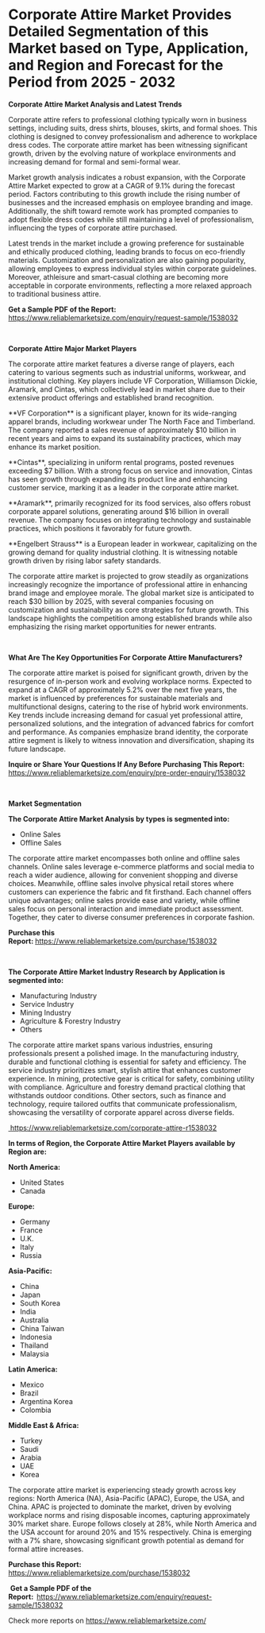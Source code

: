 <p><h1>Corporate Attire Market Provides Detailed Segmentation of this Market based on Type, Application, and Region and Forecast for the Period from 2025 - 2032</h1></p><p><strong>Corporate Attire Market Analysis and Latest Trends</strong></p>
<p><p>Corporate attire refers to professional clothing typically worn in business settings, including suits, dress shirts, blouses, skirts, and formal shoes. This clothing is designed to convey professionalism and adherence to workplace dress codes. The corporate attire market has been witnessing significant growth, driven by the evolving nature of workplace environments and increasing demand for formal and semi-formal wear.</p><p>Market growth analysis indicates a robust expansion, with the Corporate Attire Market expected to grow at a CAGR of 9.1% during the forecast period. Factors contributing to this growth include the rising number of businesses and the increased emphasis on employee branding and image. Additionally, the shift toward remote work has prompted companies to adopt flexible dress codes while still maintaining a level of professionalism, influencing the types of corporate attire purchased.</p><p>Latest trends in the market include a growing preference for sustainable and ethically produced clothing, leading brands to focus on eco-friendly materials. Customization and personalization are also gaining popularity, allowing employees to express individual styles within corporate guidelines. Moreover, athleisure and smart-casual clothing are becoming more acceptable in corporate environments, reflecting a more relaxed approach to traditional business attire.</p></p>
<p><strong>Get a Sample PDF of the Report:&nbsp;</strong> <a href="https://www.reliablemarketsize.com/enquiry/request-sample/1538032?utm_campaign=3248&utm_medium=2&utm_source=Github&utm_content=ia&utm_term=05042025&utm_id=corporate-attire">https://www.reliablemarketsize.com/enquiry/request-sample/1538032</a></p>
<p>&nbsp;</p>
<p><strong>Corporate Attire Major Market Players</strong></p>
<p><p>The corporate attire market features a diverse range of players, each catering to various segments such as industrial uniforms, workwear, and institutional clothing. Key players include VF Corporation, Williamson Dickie, Aramark, and Cintas, which collectively lead in market share due to their extensive product offerings and established brand recognition.</p><p>**VF Corporation** is a significant player, known for its wide-ranging apparel brands, including workwear under The North Face and Timberland. The company reported a sales revenue of approximately $10 billion in recent years and aims to expand its sustainability practices, which may enhance its market position.</p><p>**Cintas**, specializing in uniform rental programs, posted revenues exceeding $7 billion. With a strong focus on service and innovation, Cintas has seen growth through expanding its product line and enhancing customer service, marking it as a leader in the corporate attire market.</p><p>**Aramark**, primarily recognized for its food services, also offers robust corporate apparel solutions, generating around $16 billion in overall revenue. The company focuses on integrating technology and sustainable practices, which positions it favorably for future growth.</p><p>**Engelbert Strauss** is a European leader in workwear, capitalizing on the growing demand for quality industrial clothing. It is witnessing notable growth driven by rising labor safety standards.</p><p>The corporate attire market is projected to grow steadily as organizations increasingly recognize the importance of professional attire in enhancing brand image and employee morale. The global market size is anticipated to reach $30 billion by 2025, with several companies focusing on customization and sustainability as core strategies for future growth. This landscape highlights the competition among established brands while also emphasizing the rising market opportunities for newer entrants.</p></p>
<p>&nbsp;</p>
<p><strong>What Are The Key Opportunities For Corporate Attire Manufacturers?</strong></p>
<p><p>The corporate attire market is poised for significant growth, driven by the resurgence of in-person work and evolving workplace norms. Expected to expand at a CAGR of approximately 5.2% over the next five years, the market is influenced by preferences for sustainable materials and multifunctional designs, catering to the rise of hybrid work environments. Key trends include increasing demand for casual yet professional attire, personalized solutions, and the integration of advanced fabrics for comfort and performance. As companies emphasize brand identity, the corporate attire segment is likely to witness innovation and diversification, shaping its future landscape.</p></p>
<p><strong>Inquire or Share Your Questions If Any Before Purchasing This Report:</strong> <a href="https://www.reliablemarketsize.com/enquiry/pre-order-enquiry/1538032?utm_campaign=3248&utm_medium=2&utm_source=Github&utm_content=ia&utm_term=05042025&utm_id=corporate-attire">https://www.reliablemarketsize.com/enquiry/pre-order-enquiry/1538032</a></p>
<p>&nbsp;</p>
<p><strong>Market Segmentation</strong></p>
<p><strong>The Corporate Attire Market Analysis by types is segmented into:</strong></p>
<p><ul><li>Online Sales</li><li>Offline Sales</li></ul></p>
<p><p>The corporate attire market encompasses both online and offline sales channels. Online sales leverage e-commerce platforms and social media to reach a wider audience, allowing for convenient shopping and diverse choices. Meanwhile, offline sales involve physical retail stores where customers can experience the fabric and fit firsthand. Each channel offers unique advantages; online sales provide ease and variety, while offline sales focus on personal interaction and immediate product assessment. Together, they cater to diverse consumer preferences in corporate fashion.</p></p>
<p><strong>Purchase this Report:&nbsp;</strong><a href="https://www.reliablemarketsize.com/purchase/1538032?utm_campaign=3248&utm_medium=2&utm_source=Github&utm_content=ia&utm_term=05042025&utm_id=corporate-attire">https://www.reliablemarketsize.com/purchase/1538032</a></p>
<p>&nbsp;</p>
<p><strong>The Corporate Attire Market Industry Research by Application is segmented into:</strong></p>
<p><ul><li>Manufacturing Industry</li><li>Service Industry</li><li>Mining Industry</li><li>Agriculture & Forestry Industry</li><li>Others</li></ul></p>
<p><p>The corporate attire market spans various industries, ensuring professionals present a polished image. In the manufacturing industry, durable and functional clothing is essential for safety and efficiency. The service industry prioritizes smart, stylish attire that enhances customer experience. In mining, protective gear is critical for safety, combining utility with compliance. Agriculture and forestry demand practical clothing that withstands outdoor conditions. Other sectors, such as finance and technology, require tailored outfits that communicate professionalism, showcasing the versatility of corporate apparel across diverse fields.</p></p>
<p><a href="https://www.reliablemarketsize.com/corporate-attire-r1538032?utm_campaign=3248&utm_medium=2&utm_source=Github&utm_content=ia&utm_term=05042025&utm_id=corporate-attire">&nbsp;https://www.reliablemarketsize.com/corporate-attire-r1538032</a></p>
<p><strong>In terms of Region, the Corporate Attire Market Players available by Region are:</strong></p>
<p>
    <p> <strong> North America: </strong>
        <ul>
            <li>United States</li>
            <li>Canada</li>
        </ul>
        </p> 
    <p> <strong> Europe: </strong>
        <ul>
            <li>Germany</li>
            <li>France</li>
            <li>U.K.</li>
            <li>Italy</li>
            <li>Russia</li>
        </ul>
        </p> 
    <p> <strong> Asia-Pacific: </strong>
        <ul>
            <li>China</li>
            <li>Japan</li>
            <li>South Korea</li>
            <li>India</li>
            <li>Australia</li>
            <li>China Taiwan</li>
            <li>Indonesia</li>
            <li>Thailand</li>
            <li>Malaysia</li>
        </ul>
        </p> 
    <p> <strong> Latin America: </strong>
        <ul>
            <li>Mexico</li>
            <li>Brazil</li>
            <li>Argentina Korea</li>
            <li>Colombia</li>
        </ul>
        </p> 
    <p> <strong> Middle East & Africa: </strong>
        <ul>
            <li>Turkey</li>
            <li>Saudi</li>
            <li>Arabia</li>
            <li>UAE</li>
            <li>Korea</li>
        </ul>
    </p>
    </p>
<p><p>The corporate attire market is experiencing steady growth across key regions: North America (NA), Asia-Pacific (APAC), Europe, the USA, and China. APAC is projected to dominate the market, driven by evolving workplace norms and rising disposable incomes, capturing approximately 30% market share. Europe follows closely at 28%, while North America and the USA account for around 20% and 15% respectively. China is emerging with a 7% share, showcasing significant growth potential as demand for formal attire increases.</p></p>
<p><strong>Purchase this Report: </strong><a href="https://www.reliablemarketsize.com/purchase/1538032?utm_campaign=3248&utm_medium=2&utm_source=Github&utm_content=ia&utm_term=05042025&utm_id=corporate-attire">https://www.reliablemarketsize.com/purchase/1538032</a></p>
<p>&nbsp;<strong>Get a Sample PDF of the Report:&nbsp;&nbsp;</strong><a href="https://www.reliablemarketsize.com/enquiry/request-sample/1538032?utm_campaign=3248&utm_medium=2&utm_source=Github&utm_content=ia&utm_term=05042025&utm_id=corporate-attire">https://www.reliablemarketsize.com/enquiry/request-sample/1538032</a></p>
<p><strong></strong></p>
<p>Check more reports on <a href="https://www.reliablemarketsize.com/?utm_campaign=3248&utm_medium=2&utm_source=Github&utm_content=ia&utm_term=05042025&utm_id=corporate-attire">https://www.reliablemarketsize.com/</a></p>
